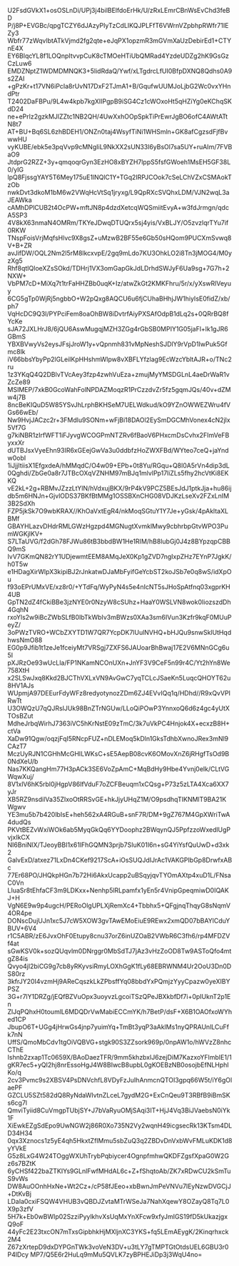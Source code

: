 U2FsdGVkX1+osOSLnDi/UPj3j4bilBElfdoErHk/U/zRxLEmrCBnWsEvChd3feBD
P/j8P+EVGBc/qpgTCZY6dJAzyPIyTzCdLIKQJPLFfT6VWrnVZpbhpRWfr71IEZy3
Wbfr77zWqvlbtATkVjmd2fg2qte+eJqPX1opzmR3mGVmXaUzDebirEd1+CTYnE4X
EY6BlqcYL8f1LOQnpItvvpCuK8cTMOeHTiUbQMRad4YzdeUDZg2hK9GsGzCzLuw6
EMDZNptZ1WDMDMNQK3+5lidRdaQ/Ywf/xLTgdrcLfUI0BfpDXNQ8Qdhs0A9s2ZAI
+gPzKr+t17VN6iPcIa8rUvN17DxF2TJmA1+B/GqufwUUMJoLjbG2Wc0vxYHndPtr
T2402DaFBPu/9L4w4kpb7kgXIIPgpB9iSG4Cz1cWOxoHt5qHZiYg0eKChqSKdD24
ne+ePrlz2gzkMJlZZtc1NB2QH/4UwXxhOOpSpkTiPrEwrJgBO6ofC4AWtATtN8t7
AT+BU+Bq6SL6zhBDEH1/ONZn0taj4WsyfTiNi1WHSmln+GK8afCgzsdFjfBvwwHU
vyKUBE/ebk5e3pqVvp9cMNgIiL9NkXX2sUN33l6yBsOl7sa5UY+ruAIm/7FVBaO9
JtdprG2RZZ+3y+qmqoqrGyn3EzHO8xBYZH7lppS5fsfGWoeh1MsEH5GF38L0/yIG
lpQ8FjssgYAY5T6Mey175uE1lNQlC1Y+TGq2IRPJCOok7cSeLChVZxCSMAokTzOb
nwkDvt3dkoM1bM6w2VWqHcVtSq1jryxg/L9QpRXcSVQhxLDM/VJN2wqL3aJEAWka
cAMhDPlCUB2t4OcPW+mftJN8p4dzdXetcqWQSmiitEvyA+w3fdJrmgn/qdcA5SP3
4V8kX63nmaN4OMRm/TKYeJDwqDTUQrx5sj4yis/VxBLJY/O5zvzlqrTYu7if0RKW
TNspFoisVrjMqfsHlvc9X8gsZ+uMzwB2BF55e6Gb50sHQom9PUCXmSvwq8V+B+ZR
avJifDW/OQL2Nm2l5rM8lkcxvpE/2gq9mLdo7KU3OhkLO2i8Tn3jMOG4/M0yzXg5
Rhf8qtIQloeXZsSOkd/TDHrj1VX3omGapGkJdLDrhdSWJyF6Ua9sg+7G7h+2NXW+
VbPM7cD+MiXq7t1trFaHHZBb0uqK+Iz/atwZkGt2KMKFhru/5r/x/yXswRlVeyuy
6CG5gTp0WjRj5ngbbO+W2pQxg8AQCU6u6fjCUhaBHhjJW1hiyIsE0fidZ/xb/ph7
VqHcDC9Q3I/PYPciFem8oaOhBW8iDvtrfAiyPXSAfOdpB1dLq2s+0QRrBQ8fYcKe
sJA72JXLHrJ8/6jQU6AswMugqjMZH3ZGg4rGbSB0MPIY1G05jaFl+lk1gJR6GBmS
YBXBVwyVs2eysJFsjJroW1y+vQpnmh831vMpNeshSJDlY9rVpD1IwPuk5Gfmc8lk
iV66bbsYbyPp2lGLeilKpHHshmWlpw8vXBFLYfzlag9EcWzcYbltAJR+o/TNc2ru
1z3YKqQ4Q2DBlvTVcAey3fzp4zwhVuEza+zmujMyYMSDGLnL4aeDrWaR1vZcZe89
MSIMEP/7xkB0GcoWahFolNPDAZMoqzR1PrCzzdvZr5fz5gqmJQs/40v+dZMw4j7B
8ncBeKIQuD5W85YSvJhLrphBKHSeM7UELWdkud/kO9YZnOWWEZWru4fVGs66wEb/
Nw9HvjJACzc2r+3FMdlu9SONm+wFjBi18DAOl2EySmDGCMhVonex4cN2jlx5Vf7G
g7kiNBR1zIrfWFT1iFJyvgWCOGPmNTZRv6fBaoV6PHxcmDsCvhx2FImVeFByxxXr
dUTBJsxVyeEhn93IR6xGEejGwVa3u0ddbfzHoZWXFBd/WYteo7ceQ+jaYndw0obI
1iJjjItiisX1EfgxdeA/hMMqdC/O4w09+EPb+0t8Yu/RGqu+Q8l0A5rVn4dip3dL
0Qghdi/ZbGe0a8r7JTBcOXqVZNHM97mBJq1mlvlPp17liZLs5fhy2hcVtKi8EKKQ
vE2kL+2g+RBMvJZzzLtYlN/hVdxujBKX/9rP4kV9PCZ5BEsJdJ1ptkJja+hu86ij
db5m6HNJn+GjvlODS37BKfBtMMg1OSSBXnCHG08VDJKzLseXv2FZxLnIM3B2SdXh
FZP5jkSk7O9wbKRAX//KhOaVxtEgR4/nkMoqSGtuY1Y7Je+yGsk/4pAkltaXLBMf
GBAYHLazvDHdrRMLGWzHgzpd4MGNugtXvmklMwy9cbhrbpGtvWPO3PumWGKjlKV+
S7LTaUVG/f2dGh78FJWu86tB3bbdBW1He1RIM/hB8lubGj0J4z8BYpzqpCBBQ9mS
IvV7GKmQN82rY1UDjewmtEEM8AMqJeX0Kp1gZVD7ngIxpZHz7EYnP7JgkK/h0T5w
e1HDagXirWlpX3kipiBJ2rJnkatwDJaMbFyifGeYcbST2koJSb7e0q8wS/idXpOu
f93oEPrUMxVE/xz8r0/+YTdFq/WyPyN4s5e4nIcNT5sJHoSpAtfnq03xgprKH4UB
GpTN2dZ4fCkiBBe3jzNYE0r0NzyW8cSUhz+HaaY0WSLVN8wok0IiozszdDh4GqhN
rxoYls2w9iBcZWbSLfB0IbTkWbIv3mBWzs0XAa3sm6IVun3Kzfr9kqF0MUuPeyZ/
3oPWzTVRO+WCbZXYTD1W7QR7YcpDK7lUulNVHQ+bHJQu9snwSklUtHqdhwsNmO88
EG0p9Jfib1t1zeJe1fceiyMt7VRSgj7ZXFS6JAUoarBhBwaj17E2V6MNnGCg6u5I
pXJRzOe93wUcLla/FP1NKamNCOnUXn+JnYF3V9CeF5n99r4C/Yt2hYn8We758XtH
x2SLSwJxq8Kkd2BJCThVXLxVN9AvGwC7yqTCLcJSaeKn5LuqcQHOYT62u8HV1AJs
WUpmjA97DEEurFdyWFz8redyotynozZDm6ZJ4EVvIQq1q/HDhd//R9xQvVPIRwTt
U3OWQzU7qQJRsIJUk98BnZTrNGUw/LLoQiPOwP3YnnxoQ6d6z4gc4yUtXTOsBZut
MdheJrbqWirhJ7363iVC5hKrNstE09zTmC/3k7uVkPC4Hnjok4X+ecxzB8H+ctVa
XaDw91Qgw/oqzjFqI5RNcpFUZ+nDLEMoq5kDln1GksTdhbXwnoJRex3mNl9CAzT7
MczUyRJN1CGHhMcGHILWKsC+sE5AepB08cvK6OMovXnZ6jRHgfTsOd9B0NdXeU/b
Nas7KKQangHm77H3pACk3SE6VoZpAmC+MqBdHy9Hbe4Yvnj0elk/CLtVGWqwXuj/
8V1xlV6hK5rbl0jHgpV86lfVduF7oZCFBeuqm1xCQsg+P73z5zLTA4Xca6XX7yJr
XB5RZ9nsdilVa35ZIxoOtRRSvGE+hkJjyUHqZ1M/O9psdhqTIKNMlT9BA21KWgwv
YE3mu5b7b420lbIsE+heh562xA4RGuB+snF7R/DM+9gZ767M4GpXWriTwA4dudQs
PKVtBEZvWxiWOk6ab5MyqGkQq6YYDoophz2BWqynQJ5PpfzzoWxedlUgPvjxIkCX
NI6BniNlX/TJeoyBBI1x61lFhGQMN3prjb7SIuK01I6n+sG4YiYsfQuUwD+d3xk2
GalvExD/atxez71LxDn4CKef9217ScA+iOsSUQJdIJrAc1VAKGPIbGp8DrwfxABc
77Er68PO/JHQkpHGn7b72Hi6AkxUcapp2uBSqyjqvTYOmAXtp4xuD1L/FNsaC0Vn
LIuaSr8tEhfaCF3m9LDKxx+Nenhp5lRLpamfx1yEn5r4VnipGpeqmiwD0IQAKJ+H
VgN6E9w9p4ugcH/PERoOlgUPLXjRemXc4+Tbbhx5+QFgjnqThqyG8sNqmV4OR4pe
DONscDujUJn1xc5J7cW5XOW3gvTAwEMoEiuE9REwx2xmQD07bBAYlCduYBUV+6V4
r1C5ABR/zE6JvxOhF0Etupy8cnu37orZ6inUZOaB2VWbR6C3fh6/rp4MFDZVf4at
sGwKSV0k+sozQUqvlm0DNrggr0MbSdTJ7jAz3vHzZoOD8Tw9ASToQfo4mtgZ84is
Qvyo4jl2biCG9g7cb8yRKyvsiRmyLOXhGgK1fLy68EBRWNM4Ur2OoU3Dn0DS80rz
3kfrJY20I4vzmHj9AReCqszkLkZPbsffYq08bbdYxPQmjzYyyCpazw0yeXIBYPSZ
3G+r7lY1DRZg/jEQfBZVuOpx3uoyvzLgcoiTSzQPeJBXkbfDf7i+0pIUknT2p1En
ZlJqPQhxH0toumlL6MDQDrVwMabiECCmYK/h7BetP/dsF+X6B1OAOfxoWYhed1CP
JbupO6T+UGg4jHrwGs4jnp7yuimYq+TmBt3yqP3aAklMs1nyQPRAUnlLCuFfk7nN
UffS/QmoMbCdv1tgOiVQBVG+stgk90S3ZZsork969p/0npAW1o/hWVzZ8nhcCThE
Ishnb2zxap1Tc0659X/BAoDaezTFR/9mm5khzbxlJ6zejDiM7KazxoYFlmbIE1/1
gKR7ec5+yQI2hj8nrEssoHgJ4W8BIwcB8upbL0gKOEBzNB0osojbEfNLHphIKo/q
2cv3Pvmc9s2XBSV4PsDNVchfL8VDyFzJuIhAnmcnQTOI3gpq66W5t/iY6gOlaePF
GZCLU5SZt582dQ8RyNdaWIvtnZLceL7gydM2G+ExCnQeu9T3RBfB9iBmSKs6cg7l
QmviTyiid8CuVmgpTUbjSY+J7bVaRyuOMjSAqi3IT+HjJ4Vq3BiJVaebsN0iYk1F
XiEwkEZgSdEpo9UwNGW2j86R0Xo735N2Vy2wqnH49icgsecRk13KTsm4DLD34H34
0qx3Xznocs1z5yE4qh5HkxtZfIMmu5sbZuQ3q2ZBDvDnVxbWvFMLuKDK1d8yYVkE
G5z8LxG4W24TOggWXUhTrybPqbiycer4OgnpfmhwQKDFZgsfXpaG0W2Gz6s7BZtK
6yCHSf422baZTKIYs9GLnlFwfMHdAL6c+Z+fShqtoAb/ZK7xRDwCU2kSmTuS9vWs
DW8AuOOnhHxNe+Wt2Cz+/cP58fJEeo+xbBwnJmPeVNVu7lEyNzwDVGCjJ+DtKvBj
LDaIa0cxiFSQW4VHUB3vQBDJZvtaMTrWSeJa7NahXqewY8OZayQ8Tq7L0X9p3zfV
5H7k+Eb0wBWIp02SzziPyylkhvXsUqMxYnXFcw9xfyJmIGS19fD5kUkazjgxQ9oF
44yFc2E23txcON7mTxsGipbhkHjMXljnXC3YKS+fq5LEmAEygK/2Kinqrhxck2M4
Z67zXrtepD9dxDYPGnTWk3voVeN3DV+u3tLY7gTMPTGtOtdsUEL6GBU3r0P4lDcy
MP7/Q5E6r2HuLq9mMu5QVLK7zyBPHEJiDp3j3WqU4no=
